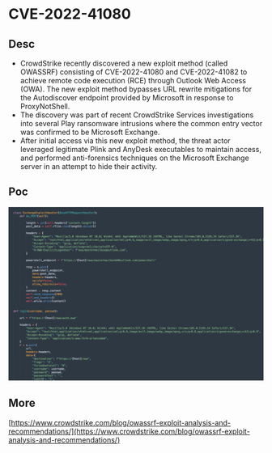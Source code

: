 # CVE-2022-41080

## Desc

- CrowdStrike recently discovered a new exploit method (called OWASSRF) consisting of CVE-2022-41080 and CVE-2022-41082 to achieve remote code execution (RCE) through Outlook Web Access (OWA). The new exploit method bypasses URL rewrite mitigations for the Autodiscover endpoint provided by Microsoft in response to ProxyNotShell.
- The discovery was part of recent CrowdStrike Services investigations into several Play ransomware intrusions where the common entry vector was confirmed to be Microsoft Exchange.
- After initial access via this new exploit method, the threat actor leveraged legitimate Plink and AnyDesk executables to maintain access, and performed anti-forensics techniques on the Microsoft Exchange server in an attempt to hide their activity.

## Poc

![Poc](./Poc.png)

## More

[https://www.crowdstrike.com/blog/owassrf-exploit-analysis-and-recommendations/](https://www.crowdstrike.com/blog/owassrf-exploit-analysis-and-recommendations/)
